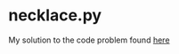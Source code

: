 # necklace.py
My solution to the code problem found [here](https://www.reddit.com/r/dailyprogrammer/comments/ffxabb/20200309_challenge_383_easy_necklace_matching/)
